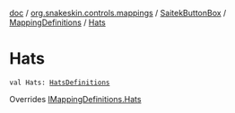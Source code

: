 [doc](../../../index.md) / [org.snakeskin.controls.mappings](../../index.md) / [SaitekButtonBox](../index.md) / [MappingDefinitions](index.md) / [Hats](./-hats.md)

# Hats

`val Hats: `[`HatsDefinitions`](-hats-definitions/index.md)

Overrides [IMappingDefinitions.Hats](../../-i-mapping-definitions/-hats.md)

